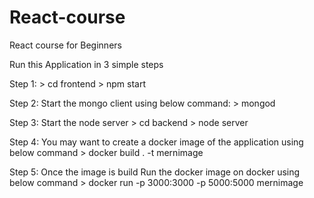 # React-course
React course for Beginners

Run this Application in 3 simple steps

Step 1: > cd frontend
        > npm start
       
Step 2: Start the mongo client using below command:
        > mongod
        
Step 3: Start the node server
        > cd backend
        > node server

Step 4: You may want to create a docker image of the application using below command
        > docker build . -t mernimage

Step 5: Once the image is build Run the docker image on docker using below command
        > docker run -p 3000:3000 -p 5000:5000 mernimage
        
        
